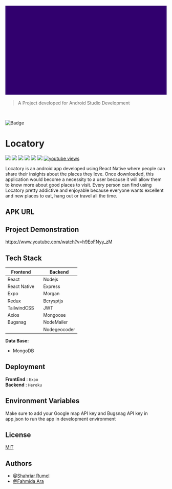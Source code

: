 ![Logo](/resources/cover.png)

> A Project developed for Android Studio Development

<br/>

![Badge](https://visitor-counter-badge.vercel.app/api/shahriar-rumel/locatory?label=Visitors&color=F79F35&labelColor=31006E)

# **Locatory**

![](https://custom-icon-badges.demolab.com/badge/License-MIT-informational?style=flat&logo=law&logoColor=FF9900&color=FF9900)
![](https://custom-icon-badges.demolab.com/badge/Backend-Express-informational?style=flat&logo=express&logoColor=6CB33E&color=6CB33E)
![](https://custom-icon-badges.demolab.com/badge/Builder-Gradle-informational?style=flat&logo=gradleBuild&logoColor=6CB33E&color=02303A)
![](https://custom-icon-badges.demolab.com/badge/Database-MongoDB-informational?style=flat&logo=mongodbBadge&logoColor=6CB33E&color=01EC64)
![](https://img.shields.io/badge/Frontend-React_Native-informational?style=flat&logo=react&logoColor=00D8FF&color=00D8FF)
![](https://img.shields.io/badge/State-Redux-informational?style=flat&logo=redux&logoColor=764abc&color=764abc)
[![youtube views](https://img.shields.io/youtube/views/h9EoFNyy_zM?style=social)](https://www.youtube.com/watch?v=h9EoFNyy_zM)

Locatory is an android app developed using React Native where people can share their insights about the places they love. Once downloaded, this application would become a necessity to a user because it will allow them to know more about good places to visit. Every person can find using Locatory pretty addictive and enjoyable because everyone wants excellent and new places to eat, hang out or travel all the time.

## **APK URL**

## **Project Demonstration**

https://www.youtube.com/watch?v=h9EoFNyy_zM

## **Tech Stack**

| **Frontend** |     | **Backend**  |
| ------------ | --- | ------------ |
| React        |     | Nodejs       |
| React Native |     | Express      |
| Expo         |     | Morgan       |
| Redux        |     | Bcrysptjs    |
| TailwindCSS  |     | JWT          |
| Axios        |     | Mongoose     |
| Bugsnag      |     | NodeMailer   |
|              |     | Nodegeocoder |

**Data Base:**

- MongoDB

## **Deployment**

**FrontEnd** : `Expo`  
**Backend** : `Heroku`

## **Environment Variables**

Make sure to add your Google map API key and Bugsnag API key in app.json to run the app in development environment

## **License**

[MIT](https://choosealicense.com/licenses/mit/)

## **Authors**

- [@Shahriar Rumel](https://www.github.com/shahriar-rumel)
- [@Fahmida Ara](https://www.github.com/fahmidareem3)
